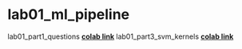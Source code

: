# lab01_ml_pipeline

lab01_part1_questions [**colab link**]( https://colab.research.google.com/drive/1zK36mGogmxomQwPAUuwQS2IW-ntUwcnj?usp=sharing)
lab01_part3_svm_kernels [**colab link**](https://colab.research.google.com/drive/1qxUktxD4jQ1r1U0NCqTdwCw6KV6shZgQ?usp=sharing)
